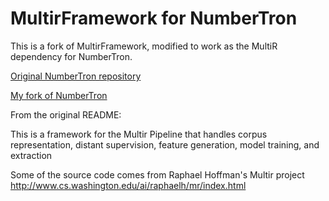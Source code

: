 MultirFramework for NumberTron
===============

This is a fork of MultirFramework, modified to work as the MultiR dependency for NumberTron.

[Original NumberTron repository](https://github.com/NEO-IE/numbertron)

[My fork of NumberTron](https://github.com/SebNickel/numbertron)

From the original README:

This is a framework for the Multir Pipeline that handles corpus representation, distant supervision, feature generation, model training, and extraction


Some of the source code comes from Raphael Hoffman's Multir project http://www.cs.washington.edu/ai/raphaelh/mr/index.html
